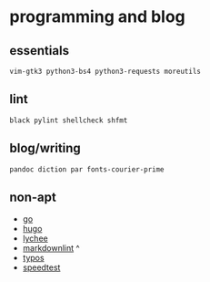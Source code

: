 # programming and blog

## essentials

`vim-gtk3 python3-bs4 python3-requests moreutils`

## lint
`black pylint shellcheck shfmt`

## blog/writing
`pandoc diction par fonts-courier-prime `

## non-apt

- [go](https://go.dev/)
- [hugo](https://github.com/gohugoio/hugo)
- [lychee](https://github.com/lycheeverse/lychee)
- [markdownlint](https://github.com/igorshubovych/markdownlint-cli) ^
- [typos](https://github.com/crate-ci/typos/releases)
- [speedtest](https://www.speedtest.net/apps/cli)

